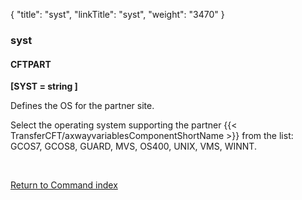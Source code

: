 {
    "title": "syst",
    "linkTitle": "syst",
    "weight": "3470"
}<span id="syst"></span>

### syst

#### CFTPART

****[SYST = string ]****

Defines the OS for the partner site.

Select the operating system supporting the partner {{< TransferCFT/axwayvariablesComponentShortName  >}}
from the list: GCOS7, GCOS8, GUARD, MVS, OS400, UNIX,
VMS, WINNT.

 

[Return to Command index](../../)
